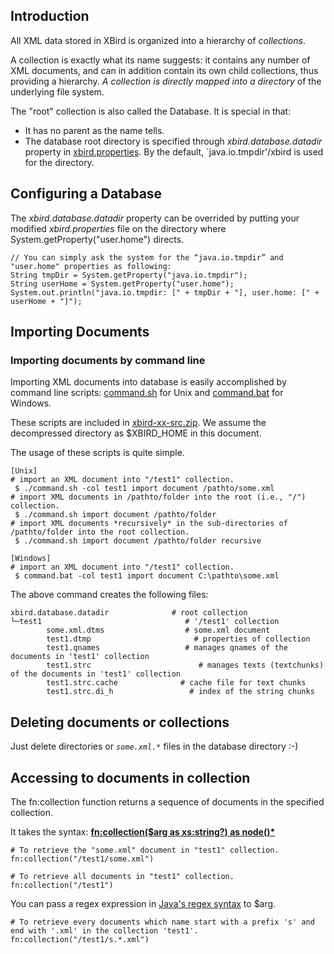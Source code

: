 ## Introduction ##

All XML data stored in XBird is organized into a hierarchy of _collections_.

A collection is exactly what its name suggests: it contains any number of XML documents, and can in addition contain its own child collections, thus providing a hierarchy.
_A collection is directly mapped into a directory_ of the underlying file system.

The "root" collection is also called the Database. It is special in that:
  * It has no parent as the name tells.
  * The database root directory is specified through _xbird.database.datadir_ property in [xbird.properties](http://code.google.com/p/xbird/source/browse/trunk/xbird-open/main/conf/xbird/config/xbird.properties). By the default, `java.io.tmpdir'/xbird is used for the directory.

## Configuring a Database ##

The _xbird.database.datadir_ property can be overrided by putting your modified  _xbird.properties_ file on the directory where System.getProperty("user.home") directs.

```
// You can simply ask the system for the “java.io.tmpdir” and "user.home" properties as following:
String tmpDir = System.getProperty("java.io.tmpdir");
String userHome = System.getProperty("user.home");
System.out.println("java.io.tmpdir: [" + tmpDir + "], user.home: [" + userHome + "]");
```

## Importing Documents ##

### Importing documents by command line ###

Importing XML documents into database is easily accomplished by command line scripts:
[command.sh](http://code.google.com/p/xbird/source/browse/trunk/xbird-open/bin/command.sh) for Unix and [command.bat](http://code.google.com/p/xbird/source/browse/trunk/xbird-open/bin/command.bat) for Windows.

These scripts are included in [xbird-xx-src.zip](http://code.google.com/p/xbird/downloads/list). We assume the decompressed directory as $XBIRD\_HOME in this document.

The usage of these scripts is quite simple.
```
[Unix]
# import an XML document into "/test1" collection.
 $ ./command.sh -col test1 import document /pathto/some.xml
# import XML documents in /pathto/folder into the root (i.e., "/") collection.
 $ ./command.sh import document /pathto/folder
# import XML documents *recursively* in the sub-directories of /pathto/folder into the root collection.
 $ ./command.sh import document /pathto/folder recursive

[Windows]
# import an XML document into "/test1" collection.
 $ command.bat -col test1 import document C:\pathto\some.xml
```

The above command creates the following files:
```
xbird.database.datadir              # root collection 
└─test1                                # '/test1' collection
        some.xml.dtms                  # some.xml document
        test1.dtmp                       # properties of collection
        test1.qnames                   # manages qnames of the documents in 'test1' collection
        test1.strc                        # manages texts (textchunks) of the documents in 'test1' collection
        test1.strc.cache              # cache file for text chunks
        test1.strc.di_h                 # index of the string chunks
```

## Deleting documents or collections ##

Just delete directories or _`some.xml.*`_ files in the database directory :-)

## Accessing to documents in collection ##

The fn:collection function returns a sequence of documents in the specified collection.

It takes the syntax:
**[fn:collection($arg as xs:string?) as node()\*](http://www.w3.org/TR/xpath-functions/#func-collection)**

```
# To retrieve the "some.xml" document in "test1" collection.
fn:collection("/test1/some.xml")

# To retrieve all documents in "test1" collection.
fn:collection("/test1")
```

You can pass a regex expression in [Java's regex syntax](http://java.sun.com/docs/books/tutorial/essential/regex/) to $arg.
```
# To retrieve every documents which name start with a prefix 's' and end with '.xml' in the collection 'test1'. 
fn:collection("/test1/s.*.xml")
```